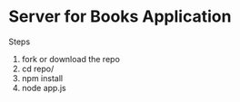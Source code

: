 # Server for Books Application

Steps 

1. fork or download the repo 
2. cd repo/
3. npm install
4. node app.js
